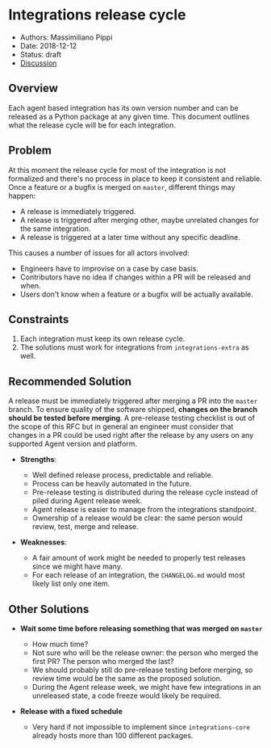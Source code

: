 # Integrations release cycle

- Authors: Massimiliano Pippi
- Date: 2018-12-12
- Status: draft
- [Discussion](https://github.com/DataDog/integrations-core/pull/2741)

## Overview

Each agent based integration has its own version number and can be released as
a Python package at any given time. This document outlines what the release
cycle will be for each integration.

## Problem

At this moment the release cycle for most of the integration is not formalized
and there's no process in place to keep it consistent and reliable. Once a feature
or a bugfix is merged on `master`, different things may happen:

- A release is immediately triggered.
- A release is triggered after merging other, maybe unrelated changes for the same integration.
- A release is triggered at a later time without any specific deadline.

This causes a number of issues for all actors involved:

- Engineers have to improvise on a case by case basis.
- Contributors have no idea if changes within a PR will be released and when.
- Users don't know when a feature or a bugfix will be actually available.

## Constraints

1. Each integration must keep its own release cycle.
2. The solutions must work for integrations from `integrations-extra` as well.

## Recommended Solution

A release must be immediately triggered after merging a PR into the `master` branch.
To ensure quality of the software shipped, **changes on the branch should be tested before merging**.
A pre-release testing checklist is out of the scope of this RFC but in general
an engineer must consider that changes in a PR could be used right after the
release by any users on any supported Agent version and platform.

- **Strengths**:
  - Well defined release process, predictable and reliable.
  - Process can be heavily automated in the future.
  - Pre-release testing is distributed during the release cycle instead of piled during Agent release week.
  - Agent release is easier to manage from the integrations standpoint.
  - Ownership of a release would be clear: the same person would review, test, merge and release.
  
- **Weaknesses**:
  - A fair amount of work might be needed to properly test releases since we might have many.
  - For each release of an integration, the `CHANGELOG.md` would most likely list only one item.

## Other Solutions

- **Wait some time before releasing something that was merged on `master`**
  - How much time?
  - Not sure who will be the release owner: the person who merged the first PR? The person who merged the last?
  - We should probably still do pre-release testing before merging, so review time would be the same as the proposed solution.
  - During the Agent release week, we might have few integrations in an unreleased state, a code freeze would likely be required.
  
- **Release with a fixed schedule**
  - Very hard if not impossible to implement since `integrations-core` already hosts more than 100 different packages.
